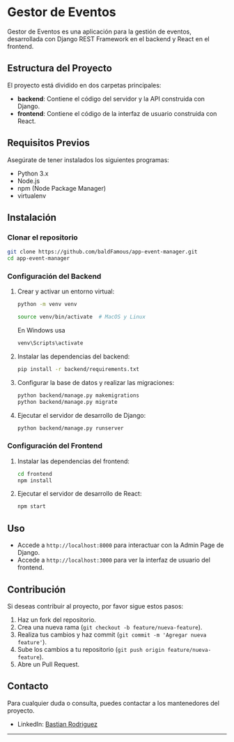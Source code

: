 # Gestor de Eventos

Gestor de Eventos es una aplicación para la gestión de eventos, desarrollada con Django REST Framework en el backend y React en el frontend.


## Estructura del Proyecto

El proyecto está dividido en dos carpetas principales:

- **backend**: Contiene el código del servidor y la API construida con Django.
- **frontend**: Contiene el código de la interfaz de usuario construida con React.

## Requisitos Previos

Asegúrate de tener instalados los siguientes programas:

- Python 3.x
- Node.js
- npm (Node Package Manager)
- virtualenv

## Instalación

### Clonar el repositorio

```sh
git clone https://github.com/baldFamous/app-event-manager.git
cd app-event-manager
```

### Configuración del Backend

1. Crear y activar un entorno virtual:

    ```sh
    python -m venv venv
   
    source venv/bin/activate  # MacOS y Linux
    ```
    En Windows usa 
    ```sh
    venv\Scripts\activate
    ```

2. Instalar las dependencias del backend:

    ```sh
    pip install -r backend/requirements.txt
    ```

3. Configurar la base de datos y realizar las migraciones:

    ```sh
    python backend/manage.py makemigrations
    python backend/manage.py migrate
    ```

4. Ejecutar el servidor de desarrollo de Django:

    ```sh
    python backend/manage.py runserver
    ```

### Configuración del Frontend

1. Instalar las dependencias del frontend:

    ```sh
    cd frontend
    npm install
    ```

2. Ejecutar el servidor de desarrollo de React:

    ```sh
    npm start
    ```

## Uso

- Accede a `http://localhost:8000` para interactuar con la Admin Page de Django.
- Accede a `http://localhost:3000` para ver la interfaz de usuario del frontend.

## Contribución

Si deseas contribuir al proyecto, por favor sigue estos pasos:

1. Haz un fork del repositorio.
2. Crea una nueva rama (`git checkout -b feature/nueva-feature`).
3. Realiza tus cambios y haz commit (`git commit -m 'Agregar nueva feature'`).
4. Sube los cambios a tu repositorio (`git push origin feature/nueva-feature`).
5. Abre un Pull Request.


## Contacto

Para cualquier duda o consulta, puedes contactar a los mantenedores del proyecto.

- LinkedIn: [Bastian Rodriguez](https://www.linkedin.com/in/bastian-rodriguez-8b0781211/)

---
